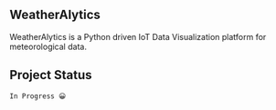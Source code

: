 ## WeatherAlytics

WeatherAlytics is a Python driven IoT Data Visualization platform for meteorological data.

## Project Status

`In Progress 😀`